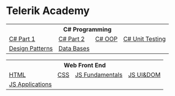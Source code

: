 <html>
  <h1>Telerik Academy</h1>
  <table>
    <tr><th colspan = "4">C# Programming</th></tr>
    <tr>
      <td><a href="https://github.com/Warez888/Telerik-Academy-Homework/tree/master/C%23%20Part%201">C# Part 1</a></td>
      <td><a href="https://github.com/Warez888/Telerik-Academy-Homework/tree/master/C%23%20Part%202">C# Part 2</a></td>
      <td><a href="https://github.com/Warez888/Telerik-Academy-Homework/tree/master/C%23%20OOP">C# OOP</a></td>
      <td><a href="https://github.com/Warez-VD/Telerik-Academy-Homework/tree/master/C%23%20Unit%20Testing">C# Unit Testing</a></td>
    </tr>
    <tr>
      <td><a href="https://github.com/Warez-VD/Telerik-Academy-Homework/tree/master/Design%20Patterns">Design Patterns</a></td>
      <td><a href="#">Data Bases</a></td>
    </tr>
  </table>
  
  <table>
    <tr><th colspan = "4">Web Front End</th></tr>
    <tr>
      <td><a href="https://github.com/Warez888/Telerik-Academy-Homework/tree/master/HTML">HTML</a></td>
      <td><a href="https://github.com/Warez888/Telerik-Academy-Homework/tree/master/CSS">CSS</a></td>
      <td><a href="https://github.com/Warez888/Telerik-Academy-Homework/tree/master/JavaScript%20Fundamentals">JS Fundamentals</a></td>
      <td><a href="https://github.com/Warez-VD/Telerik-Academy-Homework/tree/master/JavaScript%20UI%26DOM">JS UI&DOM</a></td>
    </tr>
    <tr>
      <td><a href="https://github.com/Warez-VD/Telerik-Academy-Homework/tree/master/JavaScript%20Applications">JS Applications</a></td>
    </tr>
  </table>
</html>
